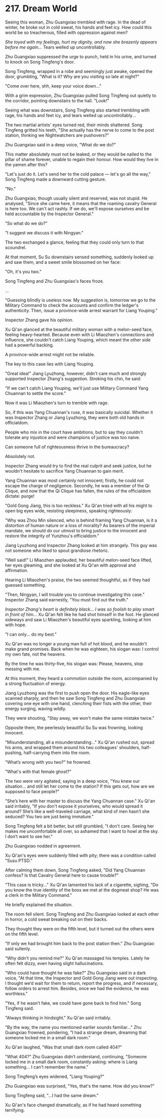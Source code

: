 
# 217. Dream World

Seeing this woman, Zhu Guangxiao trembled with rage. In the dead of winter, he broke out in cold sweat, his hands and feet icy. How could this world be so treacherous, filled with oppression against men?

*She toyed with my feelings, hurt my dignity, and now she brazenly appears before me again...* Tears welled up uncontrollably.

Zhu Guangxiao suppressed the urge to punch, held in his urine, and turned to knock on Song Tingfeng's door.

Song Tingfeng, wrapped in a robe and seemingly just awake, opened the door, grumbling, "What is it? Why are you visiting so late at night?"

"Come over here, shh, keep your voice down..."

With a grim expression, Zhu Guangxiao pulled Song Tingfeng out quietly to the corridor, pointing downstairs to the hall. "Look!"

Seeing what was downstairs, Song Tingfeng also started trembling with rage, his hands and feet icy, and tears welled up uncontrollably...

The two martial artists' eyes turned red, their minds shattered. Song Tingfeng gritted his teeth, "She actually has the nerve to come to the post station, thinking we Nightwatchers are pushovers?"

Zhu Guangxiao said in a deep voice, "What do we do?"

This matter absolutely must not be leaked, or they would be nailed to the pillar of shame forever, unable to regain their honour. How would they live in the yamen after this?

"Let's just do it. Let's send her to the cold palace — let's go all the way," Song Tingfeng made a downward cutting gesture.

"No."

Zhu Guangxiao, though usually silent and reserved, was not stupid. He analysed, "Since she came here, it means that the roaming cavalry General is here too. We can't act rashly. If we do, we'll expose ourselves and be held accountable by the Inspector General."

"So what do we do?"

"I suggest we discuss it with Ningyan."

The two exchanged a glance, feeling that they could only turn to that scoundrel.

At that moment, Su Su downstairs sensed something, suddenly looked up and saw them, and a sweet smile blossomed on her face:

"Oh, it's you two."

Song Tingfeng and Zhu Guangxiao's faces froze.

…

"Guessing blindly is useless now. My suggestion is, tomorrow we go to the Military Command to check the accounts and confirm the ledger's authenticity. Then, issue a province-wide arrest warrant for Liang Youping."

Inspector Zhang gave his opinion.

Xu Qi'an glanced at the beautiful military woman with a melon-seed face, feeling heavy-hearted. Because even with Li Miaozhen's connections and influence, she couldn't catch Liang Youping, which meant the other side had a powerful backing.

A province-wide arrest might not be reliable.

The key to this case lies with Liang Youping.

"Great idea!" Jiang Lyuzhong, however, didn't care much and strongly supported Inspector Zhang's suggestion. Stroking his chin, he said:

"If we can't catch Liang Youping, we'll just use Military Command Yang Chuannan to settle the score."

Now it was Li Miaozhen's turn to tremble with rage.

So, if this was Yang Chuannan's ruse, it was basically suicidal. Whether it was Inspector Zhang or Jiang Lyuzhong, they were both old hands in officialdom.

People who mix in the court have ambitions, but to say they couldn't tolerate any injustice and were champions of justice was too naive.

Can someone full of righteousness thrive in the bureaucracy?

Absolutely not.

Inspector Zhang would try to find the real culprit and seek justice, but he wouldn't hesitate to sacrifice Yang Chuannan to gain merit.

Yang Chuannan was most certainly not innocent; firstly, he could not escape the charge of negligence. Secondly, he was a member of the Qi Clique, and now that the Qi Clique has fallen, the rules of the officialdom dictate: purge!

"Gold Gong Jiang, this is too reckless." Xu Qi'an tried with all his might to open big eyes wide, resisting sleepiness, speaking righteously:

"Why was Zhou Min silenced, who is behind framing Yang Chuannan, is it a distortion of human nature or a loss of morality? As bearers of the imperial mandate, we should do our utmost to bring justice to the innocent and restore the integrity of Yunzhou's officialdom."

Jiang Lyuzhong and Inspector Zhang looked at him strangely. This guy was not someone who liked to spout grandiose rhetoric.

"Well said!" Li Miaozhen applauded, her beautiful melon-seed face lifted, her eyes gleaming, and she looked at Xu Qi'an with approval and affirmation.

Hearing Li Miaozhen's praise, the two seemed thoughtful, as if they had guessed something.

"Then, Ningyan, I will trouble you to continue investigating this case." Inspector Zhang said earnestly, "You must find out the truth."

*Inspector Zhang's heart is definitely black... I was so foolish to play smart in front of him...* Xu Qi'an felt like he had shot himself in the foot. He glanced sideways and saw Li Miaozhen's beautiful eyes sparkling, looking at him with hope.

"I can only... do my best."

Xu Qi'an was no longer a young man full of hot blood, and he wouldn't make grand promises. Back when he was eighteen, his slogan was: I control my own fate, not the heavens.

By the time he was thirty-five, his slogan was: Please, heavens, stop messing with me.

At this moment, they heard a commotion outside the room, accompanied by a strong fluctuation of energy.

Jiang Lyuzhong was the first to push open the door. His eagle-like eyes scanned sharply, and then he saw Song Tingfeng and Zhu Guangxiao covering one eye with one hand, clenching their fists with the other, their energy surging, waving wildly.

They were shouting, "Stay away, we won't make the same mistake twice."

Opposite them, the peerlessly beautiful Su Su was frowning, looking innocent.

"Misunderstanding, all a misunderstanding..." Xu Qi'an rushed out, spread his arms, and wrapped them around his two colleagues' shoulders, half-pushing, half-carrying them into the room.

"What’s wrong with you two?" he frowned.

"What's with that female ghost?"

The two were very agitated, saying in a deep voice, "You knew our situation... and still let her come to the station? If this gets out, how are we supposed to face people?"

"She’s here with her master to discuss the Yang Chuannan case." Xu Qi'an said irritably, "If you don't expose it yourselves, who would spread it around? She’s like a well-traveled carriage, what kind of men hasn’t she seduced? You two are just being immature."

Song Tingfeng felt a bit better, but still grumbled, "I don't care. Seeing her makes me uncomfortable all over, so ashamed that I want to howl at the sky. I don’t want to see her."

Zhu Guangxiao nodded in agreement.

Xu Qi'an's eyes were suddenly filled with pity; there was a condition called "Susu PTSD."

After calming them down, Song Tingfeng asked, "Did Yang Chuannan confess? Is that Cavalry General here to cause trouble?"

"This case is tricky..." Xu Qi'an lamented his lack of a cigarette, sighing, "Do you know the true identity of the boss we met at the dogmeat shop? He was a clerk in the Military Command."

He briefly explained the situation.

The room fell silent. Song Tingfeng and Zhu Guangxiao looked at each other in horror, a cold sweat breaking out on their backs.

They thought they were on the fifth level, but it turned out the others were on the fifth level.

"If only we had brought him back to the post station then." Zhu Guangxiao said sullenly.

"Why didn’t you remind me?" Xu Qi'an massaged his temples. Lately he often felt dizzy, even having slight hallucinations.

"Who could have thought he was fake?" Zhu Guangxiao said in a dark voice, "At that time, the Inspector and Gold Gong Jiang were out inspecting. I thought we’d wait for them to return, report the progress, and if necessary, follow orders to arrest him. Besides, once we had the evidence, he was worthless."

"Yes, if he wasn’t fake, we could have gone back to find him." Song Tingfeng said.

"Always thinking in hindsight." Xu Qi'an said irritably.

"By the way, the name you mentioned earlier sounds familiar..." Zhu Guangxiao frowned, pondering, "I had a strange dream, dreaming that someone locked me in a small dark room."

Xu Qi'an laughed, "Was that small dark room called 404?"

"What 404?" Zhu Guangxiao didn’t understand, continuing, "Someone locked me in a small dark room, constantly asking: where is Liang something... I can't remember the name."

Song Tingfeng’s eyes widened, "Liang Youping?"

Zhu Guangxiao was surprised, "Yes, that's the name. How did you know?"

Song Tingfeng said, "...I had the same dream."

Xu Qi'an's face changed dramatically, as if he had heard something terrifying.

